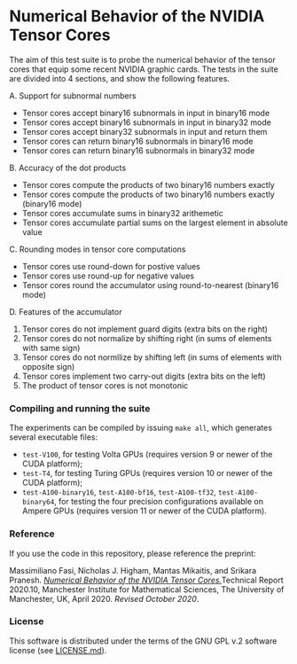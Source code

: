 # Numerical Behavior of the NVIDIA Tensor Cores

The aim of this test suite is to probe the numerical behavior of the tensor cores that equip some recent NVIDIA graphic cards. The tests in the suite are divided into 4 sections, and show the following features.

A. Support for subnormal numbers
* Tensor cores accept binary16 subnormals in input in binary16 mode
* Tensor cores accept binary16 subnormals in input in binary32 mode
* Tensor cores accept binary32 subnormals in input and return them
* Tensor cores can return binary16 subnormals in binary16 mode
* Tensor cores can return binary16 subnormals in binary32 mode

B. Accuracy of the dot products
* Tensor cores compute the products of two binary16 numbers exactly
* Tensor cores compute the products of two binary16 numbers exactly (binary16 mode)
* Tensor cores accumulate sums in binary32 arithemetic
* Tensor cores accumulate partial sums on the largest element in absolute value

C. Rounding modes in tensor core computations
* Tensor cores use round-down for postive values
* Tensor cores use round-up for negative values
* Tensor cores round the accumulator using round-to-nearest (binary16 mode)

D. Features of the accumulator
1) Tensor cores do not implement guard digits (extra bits on the right)
2) Tensor cores do not normalize by shifting right (in sums of elements with same sign)
3) Tensor cores do not normllize by shifting left (in sums of elements with opposite sign)
4) Tensor cores implement two carry-out digits (extra bits on the left)
5) The product of tensor cores is not monotonic

### Compiling and running the suite
The experiments can be compiled by issuing `make all`, which generates several executable files:
* `test-V100`, for testing Volta GPUs (requires version 9 or newer of the CUDA platform);
* `test-T4`, for testing Turing GPUs (requires version 10 or newer of the CUDA platform);
* `test-A100-binary16`, `test-A100-bf16`, `test-A100-tf32`, `test-A100-binary64`, for testing the four precision configurations available on Ampere GPUs (requires version 11 or newer of the CUDA platform).

### Reference
If you use the code in this repository, please reference the preprint:

Massimiliano Fasi,  Nicholas J. Higham, Mantas Mikaitis, and Srikara Pranesh. [_Numerical Behavior of the NVIDIA Tensor Cores._](http://eprints.maths.manchester.ac.uk/2784/)Technical Report 2020.10, Manchester Institute for Mathematical Sciences, The University of Manchester, UK, April 2020. *Revised October 2020*.

### License
This software is distributed under the terms of the GNU GPL v.2 software license (see [LICENSE.md](./LICENSE.md)).
